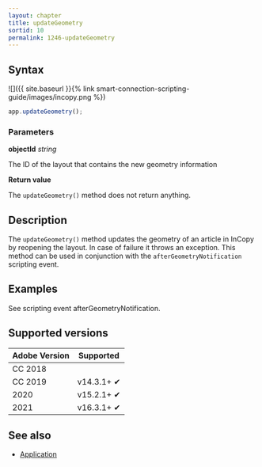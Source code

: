 ```yaml
---
layout: chapter
title: updateGeometry
sortid: 10
permalink: 1246-updateGeometry
---
```

## Syntax

![]({{ site.baseurl }}{% link smart-connection-scripting-guide/images/incopy.png %})
```javascript
app.updateGeometry();
```

### Parameters

**objectId** *string*

The ID of the layout that contains the new geometry information

**Return value**

The `updateGeometry()` method does not return anything.

## Description

The `updateGeometry()` method updates the geometry of an article in InCopy by reopening the layout. In case of failure it throws an exception. This method can be used in conjunction with the `afterGeometryNotification` scripting event.

## Examples

See scripting event afterGeometryNotification.

## Supported versions

| Adobe Version | Supported |
|---------------|---------|
| CC 2018       |        |
| CC 2019       | v14.3.1+ ✔       |
| 2020          |  v15.2.1+ ✔      |
| 2021          |  v16.3.1+ ✔       |

## See also

* [Application](./index.md)

